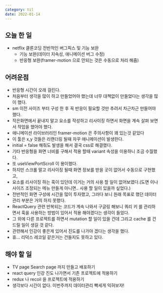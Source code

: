 ```yaml
---
category: til
date: 2022-01-14
---
```


## 오늘 한 일

- netflix 클론코딩 전반적인 버그픽스 및 기능 보완
  - 기능 보완(데이터 지속성, 애니메이션 버그 수정)
  - 반응형 보완(framer-motion 으로 안되는 것은 수동으로 처리 해줌)

## 어려운점

- 반응형 시간이 오래 걸린다.
- 처음부터 생각을 많이 하고 만들었어야 했는데 너무 대책없이 만들었다는 생각을 많이 했다.
- sm 이전 사이즈 부터 구성 한 후 꼭 반응이 필요할 것만 추려서 차근차근 만들어야 했다.
- 작은화면에서 끝내지 말고 요소를 작성하고 리사이징 하면서 화면을 계속 살펴 보면서 작업을 했어야 했다.
- 애니메이션 라이브러리인 framer-motion 은 주의사항이 꽤 있는것 같았다
- 이 툴은 x,y 것들은 리랜더링 될때 자꾸 애니메이션이 발생한다.
- initial = false 해줘도 발생을 해서 결국 css로 해결했다.
- 기타 반응형을 화면 너비를 구해서 적용 할때 variant 속성을 이용하니 조금 수월했다.
- 또 useViewPortScroll 이 용이했다.
- 하지만 스크롤 말고 리사이징 될때 화면 정보를 받을 곳이 없어서 수동으로 구현했고,
- 요소를 리사이징 하는 훅이 있던데 이거는 거의 사용 할 일이 없어보였다.(도면 이나 사이즈 조정되는 메뉴 만들게 아니면.. 사용 할 일이 있을까 싶었다.)
- 전반적인 화면 구성에 시간을 많이 투자했고, 그러다 보니 원래 목표로 했던 데이터관리 부분은 거의 하지 못했다.
- ReactQuery 관련 반복되는 코드가 계속 나와서 구글링 해보니 쿼리 키 를 관리하면서 훅을 사용하는 방법이 있어서 적용 해야겠다는 생각이 들었다.
- 그 외에 다른 프로젝트를 하면서 mutation 할 일이 있을 건데 그리고 cache 를 건드릴 일이 생길 것 같다.
- 관련해서 인강이 좋은게 있어서 진도를 나가야 겠다는 생각을 했다.
- 휴... 리덕스 레코일 같은거는 건들지도 못하고 있다.

## 해야 할 일

- TV page Search page 까지 만들고 배포하기
- react query 인강 진도 나가면서 기존 프로젝트에 적용하기
- redux 나 recoil 을 프로젝트에 적용하기
- 생각보다 시간이 없다. 이번주까지 데이터관리 빡세게 익혀보자!
